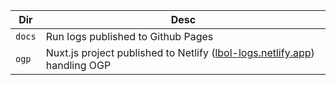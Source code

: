 | Dir | Desc |
| --- | --- |
| `docs` | Run logs published to Github Pages |
| `ogp` | Nuxt.js project published to Netlify ([lbol-logs.netlify.app](https://lbol-logs.netlify.app)) handling OGP |
